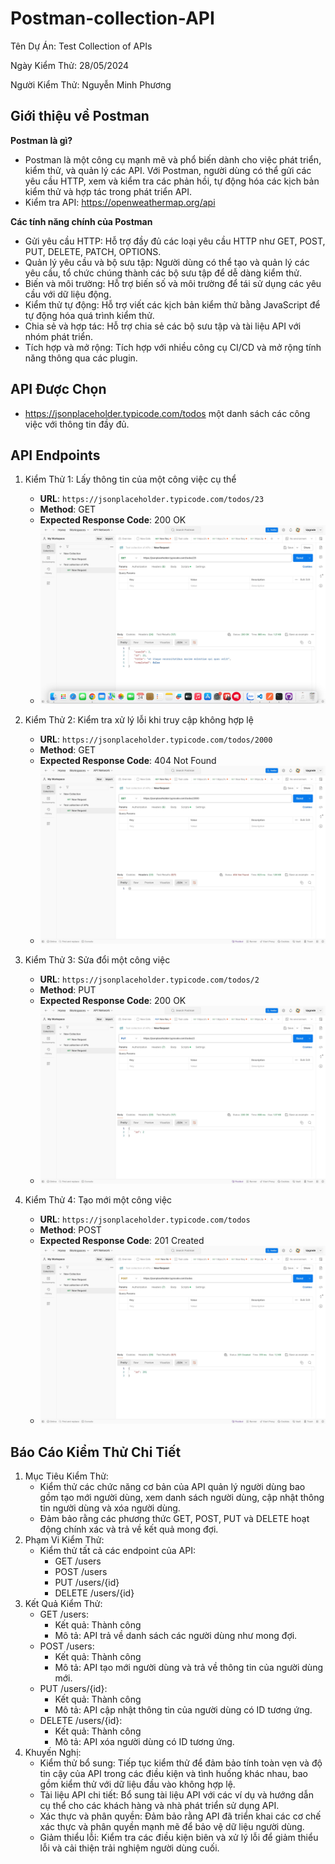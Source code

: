 # Postman-collection-API
<p>Tên Dự Án: Test Collection of APIs</p>
<p>Ngày Kiểm Thử: 28/05/2024</p>
<p>Người Kiểm Thử: Nguyễn Minh Phương</p>

## Giới thiệu về Postman
**Postman là gì?**
- Postman là một công cụ mạnh mẽ và phổ biến dành cho việc phát triển, kiểm thử, và quản lý các API. Với Postman, người dùng có thể gửi các yêu cầu HTTP, xem và kiểm tra các phản hồi, tự động hóa các kịch bản kiểm thử và hợp tác trong phát triển API.
- Kiểm tra API: https://openweathermap.org/api

**Các tính năng chính của Postman**
- Gửi yêu cầu HTTP: Hỗ trợ đầy đủ các loại yêu cầu HTTP như GET, POST, PUT, DELETE, PATCH, OPTIONS.
- Quản lý yêu cầu và bộ sưu tập: Người dùng có thể tạo và quản lý các yêu cầu, tổ chức chúng thành các bộ sưu tập để dễ dàng kiểm thử.
- Biến và môi trường: Hỗ trợ biến số và môi trường để tái sử dụng các yêu cầu với dữ liệu động.
- Kiểm thử tự động: Hỗ trợ viết các kịch bản kiểm thử bằng JavaScript để tự động hóa quá trình kiểm thử.
- Chia sẻ và hợp tác: Hỗ trợ chia sẻ các bộ sưu tập và tài liệu API với nhóm phát triển.
- Tích hợp và mở rộng: Tích hợp với nhiều công cụ CI/CD và mở rộng tính năng thông qua các plugin.

## API Được Chọn

- https://jsonplaceholder.typicode.com/todos một danh sách các công việc với thông tin đầy đủ.

## API Endpoints

1. Kiểm Thử 1: Lấy thông tin của một công việc cụ thể

   - **URL**: `https://jsonplaceholder.typicode.com/todos/23`
   - **Method**: GET
   - **Expected Response Code**: 200 OK
   - ![alt text](img1.jpeg)

2. Kiểm Thử 2: Kiểm tra xử lý lỗi khi truy cập không hợp lệ

   - **URL**: `https://jsonplaceholder.typicode.com/todos/2000`
   - **Method**: GET
   - **Expected Response Code**: 404 Not Found
   - ![alt text](img2.jpeg)

3. Kiểm Thử 3: Sửa đổi một công việc

   - **URL**: `https://jsonplaceholder.typicode.com/todos/2`
   - **Method**: PUT
   - **Expected Response Code**: 200 OK
   - ![alt text](img3.jpeg)

4. Kiểm Thử 4: Tạo mới một công việc

   - **URL**: `https://jsonplaceholder.typicode.com/todos`
   - **Method**: POST
   - **Expected Response Code**: 201 Created
   - ![alt text](img4.jpeg)

## Báo Cáo Kiểm Thử Chi Tiết

1. Mục Tiêu Kiểm Thử:
   - Kiểm thử các chức năng cơ bản của API quản lý người dùng bao gồm tạo mới người dùng, xem danh sách người dùng, cập nhật thông tin người dùng và xóa người dùng.
   - Đảm bảo rằng các phương thức GET, POST, PUT và DELETE hoạt động chính xác và trả về kết quả mong đợi.
2. Phạm Vi Kiểm Thử:
   - Kiểm thử tất cả các endpoint của API:
     - GET /users
     - POST /users
     - PUT /users/{id}
     - DELETE /users/{id}
3. Kết Quả Kiểm Thử:
   - GET /users:
     - Kết quả: Thành công
     - Mô tả: API trả về danh sách các người dùng như mong đợi.
   - POST /users:
     - Kết quả: Thành công
     - Mô tả: API tạo mới người dùng và trả về thông tin của người dùng mới.
   - PUT /users/{id}:
     - Kết quả: Thành công
     - Mô tả: API cập nhật thông tin của người dùng có ID tương ứng.
   - DELETE /users/{id}:
     - Kết quả: Thành công
     - Mô tả: API xóa người dùng có ID tương ứng.
4. Khuyến Nghị:
   - Kiểm thử bổ sung: Tiếp tục kiểm thử để đảm bảo tính toàn vẹn và độ tin cậy của API trong các điều kiện và tình huống khác nhau, bao gồm kiểm thử với dữ liệu đầu vào không hợp lệ.
   - Tài liệu API chi tiết: Bổ sung tài liệu API với các ví dụ và hướng dẫn cụ thể cho các khách hàng và nhà phát triển sử dụng API.
   - Xác thực và phân quyền: Đảm bảo rằng API đã triển khai các cơ chế xác thực và phân quyền mạnh mẽ để bảo vệ dữ liệu người dùng.
   - Giảm thiểu lỗi: Kiểm tra các điều kiện biên và xử lý lỗi để giảm thiểu lỗi và cải thiện trải nghiệm người dùng cuối.
